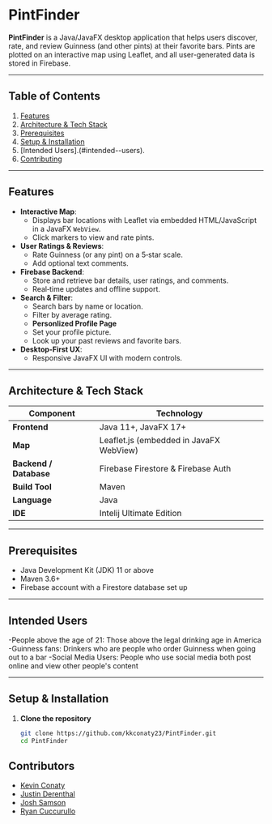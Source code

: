 # PintFinder

**PintFinder** is a Java/JavaFX desktop application that helps users discover, rate, and review Guinness (and other pints) at their favorite bars. Pints are plotted on an interactive map using Leaflet, and all user-generated data is stored in Firebase.

---

## Table of Contents

1. [Features](#features)  
2. [Architecture & Tech Stack](#architecture--tech-stack)  
3. [Prerequisites](#prerequisites)  
4. [Setup & Installation](#setup--installation)
5. [Intended Users].(#intended--users).
6. [Contributing](#contributors)    


---

## Features

- **Interactive Map**:  
  - Displays bar locations with Leaflet via embedded HTML/JavaScript in a JavaFX `WebView`.  
  - Click markers to view and rate pints.  
- **User Ratings & Reviews**:  
  - Rate Guinness (or any pint) on a 5‑star scale.  
  - Add optional text comments.  
- **Firebase Backend**:  
  - Store and retrieve bar details, user ratings, and comments.  
  - Real‑time updates and offline support.
- **Search & Filter**:  
  - Search bars by name or location.  
  - Filter by average rating.
  - **Personlized Profile Page**
  - Set your profile picture.
  - Look up your past reviews and favorite bars.
- **Desktop‑First UX**:  
  - Responsive JavaFX UI with modern controls.  
  

---

## Architecture & Tech Stack

| Component                   | Technology                                |
|-----------------------------|-------------------------------------------|
| **Frontend**                | Java 11+, JavaFX 17+                      |
| **Map**                     | Leaflet.js (embedded in JavaFX WebView)   |
| **Backend / Database**      | Firebase Firestore & Firebase Auth        |
| **Build Tool**              | Maven                                     |
| **Language**                | Java                                      |
| **IDE**                     | Intelij Ultimate Edition                  |

---

## Prerequisites

- Java Development Kit (JDK) 11 or above  
- Maven 3.6+  
- Firebase account with a Firestore database set up  

---
## Intended Users

-People above the age of 21: Those above the legal drinking age in America
-Guinness fans: Drinkers who are people who order Guinness when going out to a bar
-Social Media Users: People who use social media both post online and view other people's content

---

## Setup & Installation

1. **Clone the repository**  
   ```bash
   git clone https://github.com/kkconaty23/PintFinder.git
   cd PintFinder

## Contributors


- [Kevin Conaty](https://github.com/kkconaty23) 
- [Justin Derenthal](https://github.com/JderenthalCS) 
- [Josh Samson](https://github.com/jsams909) 
- [Ryan Cuccurullo](https://github.com/ryguy0601)



